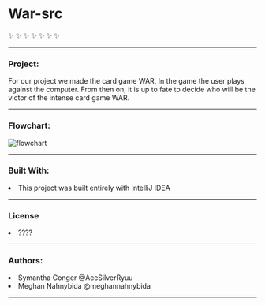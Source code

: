 # War-src
:sparkles: :sparkles: :sparkles: :sparkles: :sparkles: :sparkles: :sparkles:
<hr size = "10">

<h3> Project: </h3>
For our project we made the card game WAR. In the game the user plays against the computer. From then on, it is up to fate to decide who will be the victor of the intense card game WAR. 
 <hr size = "10">
 
 <h3> Flowchart: </h3>
 
![flowchart](https://user-images.githubusercontent.com/49411343/58841859-58a15b80-8631-11e9-908f-f54e0c30a6f6.png)
    <hr size = "10">

<h3> Built With: </h3>
      <li>This project was built entirely with IntelliJ IDEA </li>
      <hr size = "10">
      
<h3> License </h3>
      <li>????</li>
      <hr size = "10">
      
<h3> Authors: </h3>
      <li>Symantha Conger @AceSilverRyuu </li>
      <li>Meghan Nahnybida @meghannahnybida </li>
<hr size = "10">
